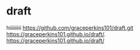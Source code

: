 # draft
hiiiiiiiii
https://github.com/graceperkins101/draft.git
https://graceperkins101.github.io/draft/.
https://graceperkins101.github.io/draft/ 
